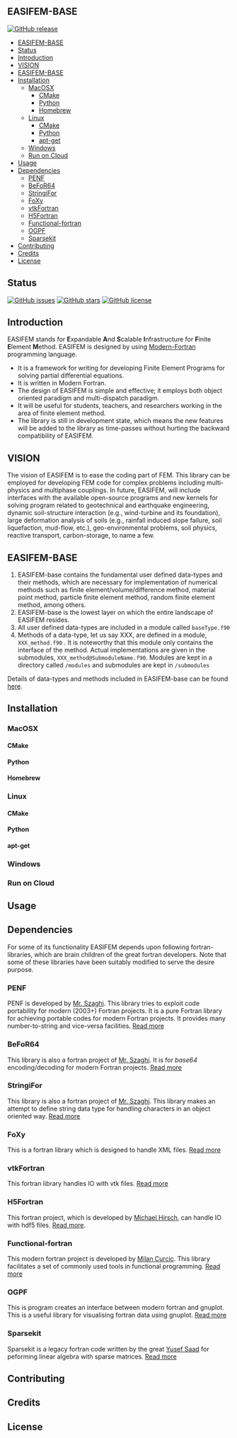 ## EASIFEM-BASE
[![GitHub release](https://img.shields.io/github/release/vickysharma0812/easifem-base.svg?style=plastic)](https://github.com/vickysharma0812/easifem-base/releases/latest)

- [EASIFEM-BASE](#easifem-base)
- [Status](#status)
- [Introduction](#introduction)
- [VISION](#vision)
- [EASIFEM-BASE](#easifem-base-1)
- [Installation](#installation)
  - [MacOSX](#macosx)
    - [CMake](#cmake)
    - [Python](#python)
    - [Homebrew](#homebrew)
  - [Linux](#linux)
    - [CMake](#cmake-1)
    - [Python](#python-1)
    - [apt-get](#apt-get)
  - [Windows](#windows)
  - [Run on Cloud](#run-on-cloud)
- [Usage](#usage)
- [Dependencies](#dependencies)
  - [PENF](#penf)
  - [BeFoR64](#befor64)
  - [StringiFor](#stringifor)
  - [FoXy](#foxy)
  - [vtkFortran](#vtkfortran)
  - [H5Fortran](#h5fortran)
  - [Functional-fortran](#functional-fortran)
  - [OGPF](#ogpf)
  - [Sparsekit](#sparsekit)
- [Contributing](#contributing)
- [Credits](#credits)
- [License](#license)

## Status

[![GitHub issues](https://img.shields.io/github/issues/vickysharma0812/easifem-base.png?style=plastic)](https://github.com/vickysharma0812/easifem-base/issues)
[![GitHub stars](https://img.shields.io/github/stars/vickysharma0812/easifem-base.png?style=plastic)](https://github.com/vickysharma0812/easifem-base/stars)
[![GitHub license](https://img.shields.io/github/license/vickysharma0812/easifem-base.png?style=plastic)](https://github.com/vickysharma0812/easifem-base/license)

## Introduction

EASIFEM stands for **E**xpandable **A**nd **S**calable **I**nfrastructure for **F**inite **E**lement **M**ethod. EASIFEM is designed by using [Modern-Fortran](https://fortran-lang.org/) programming language.

- It is a framework for writing for developing Finite Element Programs for solving partial differential equations.
- It is written in Modern Fortran.
- The design of EASIFEM is simple and effective; it employs both object oriented paradigm and multi-dispatch paradigm.
- It will be useful for students, teachers, and researchers working in the area of finite element method.
- The library is still in development state, which means the new features will be added to the library as time-passes without hurting the backward compatibility of EASIFEM.

## VISION

The vision of EASIFEM is to ease the coding part of FEM. This library can be employed for developing FEM code for complex problems including multi-physics and multiphase couplings. In future, EASIFEM, will include interfaces with the available open-source programs and new kernels for solving program related to geotechnical and earthquake engineering, dynamic soil-structure interaction (e.g., wind-turbine and its foundation), large deformation analysis of soils (e.g., rainfall induced slope failure, soil liquefaction, mud-flow, etc.), geo-environmental problems, soil physics, reactive transport, carbon-storage, to name a few.

## EASIFEM-BASE

1. EASIFEM-base contains the fundamental user defined data-types and their methods, which are necessary for implementation of numerical methods such as finite element/volume/difference method, material point method, particle finite element method, random finite element method, among others.
2. EASIFEM-base is the lowest layer on which the entire landscape of EASIFEM resides.
3. All user defined data-types are included in a module called `baseType.f90`
4. Methods of a data-type, let us say XXX, are defined in a module, `XXX_method.f90` . It is noteworthy that this module only contains the interface of the method. Actual implementations are given in the submodules, `XXX_method@SubmoduleName.f90`. Modules are kept in a directory called `/modules` and submodules are kept in `/submodules`

Details of data-types and methods included in EASIFEM-base can be found [here](https://www.notion.so/d1490ecc9fa84e75ac9731c1f8538e67).

## Installation

### MacOSX

#### CMake

#### Python
#### Homebrew

### Linux

#### CMake

#### Python

#### apt-get

### Windows

### Run on Cloud

## Usage

## Dependencies

For some of its functionality EASIFEM depends upon following fortran-libraries, which are brain children of the great fortran developers. Note that some of these libraries have been suitably modified to serve the desire purpose.

### PENF

PENF is developed  by [Mr. Szaghi](https://github.com/szaghi). This library tries to exploit code portability for modern (2003+) Fortran projects. It is a pure Fortran library for achieving portable codes for modern Fortran projects. It  provides many number-to-string and vice-versa facilities. [Read more](https://github.com/szaghi/PENF/tree/master/src)

### BeFoR64

This library is also a fortran project of [Mr. Szaghi](https://github.com/szaghi). It is for *base64* encoding/decoding for modern Fortran projects. [Read more](https://github.com/szaghi/BeFoR64)

### StringiFor

This library is also a fortran project of [Mr. Szaghi](https://github.com/szaghi). This library makes an attempt to define string data type for handling characters in an object oriented way.  [Read more](https://github.com/szaghi/StringiFor)

### FoXy

This is a fortran library which is designed to handle XML files. [Read more](https://github.com/Fortran-FOSS-Programmers/FoXy)

### vtkFortran

This fortran library handles IO with vtk files. [Read more](https://github.com/szaghi/VTKFortran)

### H5Fortran

This fortran project, which is developed by [Michael Hirsch](https://github.com/scivision), can handle IO with hdf5 files. [Read more](https://github.com/geospace-code/h5fortran.git).

### Functional-fortran

This modern fortran project is developed by [Milan Curcic](https://github.com/milancurcic). This library facilitates a set of commonly used tools in functional programming. [Read more](https://github.com/wavebitscientific/functional-fortran)

### OGPF

This is program creates an interface between modern fortran and gnuplot. This is a useful library for visualising fortran data using gnuplot. [Read more](https://github.com/kookma/ogpf)

### Sparsekit

Sparsekit is a legacy fortran code written by the great [Yusef Saad](https://en.wikipedia.org/wiki/Yousef_Saad) for peforming linear algebra with sparse matrices. [Read more](https://www-users.cs.umn.edu/~saad/software/SPARSKIT/)

## Contributing

## Credits

## License
